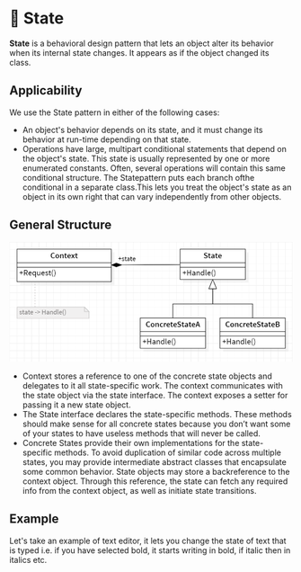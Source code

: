 # 💢 State

<b>State</b> is a behavioral design pattern that lets an object alter its behavior when its internal state changes. It appears as if the object changed its class.

## Applicability

We use the State pattern in either of the following cases:

- An object's behavior depends on its state, and it must change its behavior at
  run-time depending on that state.
- Operations have large, multipart conditional statements that depend on the
  object's state. This state is usually represented by one or more enumerated
  constants. Often, several operations will contain this same conditional structure. The Statepattern puts each branch ofthe conditional in a separate class.This lets you treat the object's state as an object in its own right that can vary
  independently from other objects.

## General Structure

<p align="center">
  <img src="../../images/state.png" width="700" />
</p>

- Context stores a reference to one of the concrete state objects and delegates to it all state-specific work. The context communicates with the state object via the state interface. The context exposes a setter for passing it a new state object.
- The State interface declares the state-specific methods. These methods should make sense for all concrete states because you don’t want some of your states to have useless methods that will never be called.
- Concrete States provide their own implementations for the state-specific methods. To avoid duplication of similar code across multiple states, you may provide intermediate abstract classes that encapsulate some common behavior.
  State objects may store a backreference to the context object. Through this reference, the state can fetch any required info from the context object, as well as initiate state transitions.

## Example

Let's take an example of text editor, it lets you change the state of text that is typed i.e. if you have selected bold, it starts writing in bold, if italic then in italics etc.
